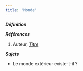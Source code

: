 ```yaml
---
title: 'Monde'
---
```


***Définition*** 

>

***Références***

1. Auteur, <u>*Titre*</u>

***Sujets***

- Le monde extérieur existe-t-il ?
